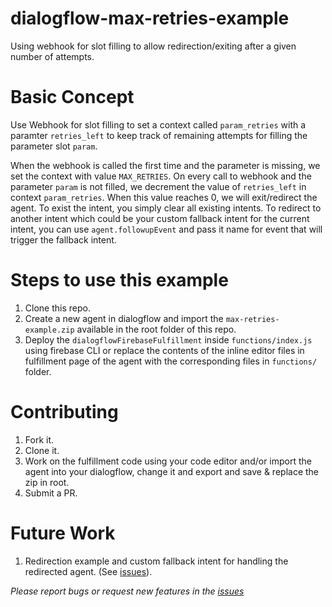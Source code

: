 # dialogflow-max-retries-example
Using webhook for slot filling to allow redirection/exiting after a given number of attempts.

# Basic Concept
Use Webhook for slot filling to set a context called `param_retries` with a paramter `retries_left` to keep track of remaining attempts for filling the parameter slot `param`.

When the webhook is called the first time and the parameter is missing, we set the context with value `MAX_RETRIES`. On every call to webhook and the parameter `param` is not filled, we decrement the value of `retries_left` in context `param_retries`. When this value reaches 0, we will exit/redirect the agent. To exist the intent, you simply clear all existing intents. To redirect to another intent which could be your custom fallback intent for the current intent, you can use `agent.followupEvent` and pass it name for event that will trigger the fallback intent.

# Steps to use this example
1. Clone this repo.
2. Create a new agent in dialogflow and import the `max-retries-example.zip` available in the root folder of this repo.
3. Deploy the `dialogflowFirebaseFulfillment` inside `functions/index.js` using firebase CLI or replace the contents of the inline editor files in fulfillment page of the agent with the corresponding files in `functions/` folder.

# Contributing
1. Fork it.
2. Clone it.
3. Work on the fulfillment code using your code editor and/or import the agent into your dialogflow, change it and export and save & replace the zip in root.
4. Submit a PR.

# Future Work
1. Redirection example and custom fallback intent for handling the redirected agent. (See [issues](https://github.com/shashaBot/dialogflow-max-retries-example/issues)).

_Please report bugs or request new features in the [issues](https://github.com/shashaBot/dialogflow-max-retries-example/issues)_
